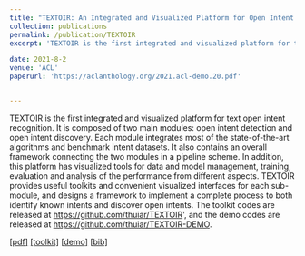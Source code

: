 ```yaml
---
title: "TEXTOIR: An Integrated and Visualized Platform for Open Intent Recognition"
collection: publications
permalink: /publication/TEXTOIR
excerpt: 'TEXTOIR is the first integrated and visualized platform for text open intent recognition. It is composed of two main modules: open intent detection and open intent discovery. Each module integrates most of the state-of-the-art algorithms and benchmark intent datasets. It also contains an overall framework connecting the two modules in a pipeline scheme. In addition, this platform has visualized tools for data and model management, training, evaluation and analysis of the performance from different aspects. TEXTOIR provides useful toolkits and convenient visualized interfaces for each sub-module, and designs a framework to implement a complete process to both identify known intents and discover open intents. The toolkit codes are released at https://github.com/thuiar/TEXTOIR', and the demo codes are released at https://github.com/thuiar/TEXTOIR-DEMO.'

date: 2021-8-2
venue: 'ACL'
paperurl: 'https://aclanthology.org/2021.acl-demo.20.pdf'


---
```

TEXTOIR is the first integrated and visualized platform for text open intent recognition. It is composed of two main modules: open intent detection and open intent discovery. Each module integrates most of the state-of-the-art algorithms and benchmark intent datasets. It also contains an overall framework connecting the two modules in a pipeline scheme. In addition, this platform has visualized tools for data and model management, training, evaluation and analysis of the performance from different aspects. TEXTOIR provides useful toolkits and convenient visualized interfaces for each sub-module, and designs a framework to implement a complete process to both identify known intents and discover open intents. The toolkit codes are released at https://github.com/thuiar/TEXTOIR', and the demo codes are released at https://github.com/thuiar/TEXTOIR-DEMO.


[[pdf]](https://aclanthology.org/2021.acl-demo.20.pdf)
[[toolkit]](https://github.com/thuiar/TEXTOIR)
[[demo]](https://github.com/thuiar/TEXTOIR-DEMO)
[[bib]](/files/ACL21-TEXTOIR/TEXTOIR.bib)